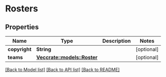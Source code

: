 # Rosters

## Properties

Name | Type | Description | Notes
------------ | ------------- | ------------- | -------------
**copyright** | **String** |  | [optional] 
**teams** | [**Vec<crate::models::Roster>**](Roster.md) |  | [optional] 

[[Back to Model list]](../README.md#documentation-for-models) [[Back to API list]](../README.md#documentation-for-api-endpoints) [[Back to README]](../README.md)


